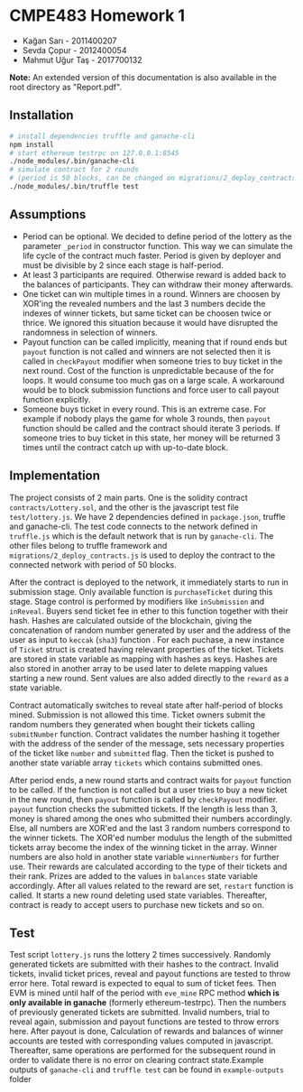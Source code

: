 # CMPE483 Homework 1 

- Kağan Sarı - 2011400207
- Sevda Çopur - 2012400054
- Mahmut Uğur Taş - 2017700132




__Note:__ An extended version of this documentation is also available in the root directory as "Report.pdf".


## Installation

```sh
# install dependencies truffle and ganache-cli
npm install
# start ethereum testrpc on 127.0.0.1:8545
./node_modules/.bin/ganache-cli
# simulate contract for 2 rounds
# (period is 50 blocks, can be changed on migrations/2_deploy_contracts.js)
./node_modules/.bin/truffle test
```



## Assumptions

- Period can be optional. We decided to define period of the lottery as the parameter `_period` in constructor function. This way we can simulate the life cycle of the contract much faster. Period is given by deployer and must be divisible by 2 since each stage is half-period.
- At least 3 participants are required. Otherwise reward is added back to the balances of participants. They can withdraw their money afterwards.
- One ticket can win multiple times in a round. Winners are choosen by XOR'ing the revealed numbers and the last 3 numbers decide the indexes of winner tickets, but same ticket can be choosen twice or thrice. We ignored this situation because it would have disrupted the randomness in selection of winners.
- Payout function can be called implicitly, meaning that if round ends but `payout` function is not called and winners are not selected then it is called in `checkPayout` modifier when someone tries to buy ticket in the next round. Cost of the function is unpredictable because of the for loops. It would consume too much gas on a large scale. A workaround would be to block submission functions and force user to call payout function explicitly.
- Someone buys ticket in every round. This is an extreme case. For example if nobody plays the game for whole 3 rounds, then `payout`  function should be called and the contract should iterate 3 periods. If someone tries to buy ticket in this state, her money will be returned 3 times until the contract catch up with up-to-date block.



## Implementation

The project consists of 2 main parts. One is the solidity contract `contracts/Lottery.sol`, and the other is the javascript test file `test/lottery.js`. We have 2 dependencies defined in `package.json`, truffle and ganache-cli. The test code connects to the network defined in `truffle.js`  which is the default network that is run by `ganache-cli`. The other files belong to truffle framework and `migrations/2_deploy_contracts.js` is used to deploy the contract to the connected network with period of 50 blocks.

After the contract is deployed to the network, it immediately starts to run in submission stage. Only available function is `purchaseTicket` during this stage. Stage control is performed by modifiers like `inSubmission` and `inReveal`.  Buyers send ticket fee in ether to this function together with their hash. Hashes are calculated outside of the blockchain, giving the concatenation of random number generated by user and the address of the user as input to `keccak` (`sha3`) function . For each puchase, a new instance of `Ticket` struct is created having relevant properties of the ticket. Tickets are stored in state variable as mapping with hashes as keys. Hashes are also stored in another array to be used later to delete mapping values starting a new round. Sent values are also added directly to the `reward` as a state variable.

Contract automatically switches to reveal state after half-period of blocks mined. Submission is not allowed this time. Ticket owners submit the random numbers they generated when bought their tickets calling `submitNumber` function. Contract validates the number hashing it together with the address of the sender of the message, sets necessary properties of the ticket like `number` and `submitted` flag.  Then the ticket is pushed to another state variable array `tickets` which contains submitted ones.

After period ends, a new round starts and contract waits for `payout` function to be called. If the function is not called but a user tries to buy a new ticket in the new round, then `payout` function is called by `checkPayout` modifier. `payout` function checks the submitted tickets. If the length is less than 3, money is shared among the ones who submitted their numbers accordingly. Else, all numbers are XOR'ed and the last 3 random numbers correspond to the winner tickets. The XOR'ed number modulus the length of the submitted  tickets array become the index of the winning ticket in the array. Winner numbers are also hold in another state variable `winnerNumbers` for further use. Their rewards are calculated according to the type of their tickets and their rank. Prizes are added to the values in `balances` state variable accordingly. After all values related to the reward are set, `restart` function is called. It starts a new round deleting used state variables. Thereafter, contract is ready to accept users to purchase new tickets and so on.



## Test

Test script `lottery.js` runs the lottery 2 times successively. Randomly generated tickets are submitted with their hashes to the contract. Invalid tickets, invalid ticket prices, reveal and payout functions are tested to throw error here. Total reward is expected to equal to sum of ticket fees. Then EVM is mined until half of the period with `eve_mine` RPC method __which is only available in ganache__ (formerly ethereum-testrpc). Then the numbers of previously generated tickets are submitted. Invalid numbers, trial to reveal again, submission and payout functions are tested to throw errors here. After payout is done, Calculation of rewards and balances of winner accounts are tested with corresponding values computed in javascript. Thereafter, same operations are performed for the subsequent round in order to validate there is no error on clearing contract state.Example outputs of `ganache-cli` and `truffle test`  can be found in `example-outputs` folder

